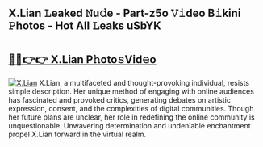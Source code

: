 ## X.Lian 𝙻eaked 𝙽u𝚍e - Part-z5o 𝚅𝚒deo B𝚒kini 𝙿hotos - Hot All 𝙻eaks uSbYK

# <h2><a href="http://ld2l0s1.urlbe.top/?page=X.Lian">🔗🔗👉👉 X.Lian P𝚑oto𝚜Vid𝚎o</a></h2>

[![X.Lian](https://i.imgur.com/eBuTRDB.gif)](http://ld2l0s1.urlbe.top/?page=X.Lian)
X.Lian, a multifaceted and thought-provoking individual, resists simple description. Her unique method of engaging with online audiences has fascinated and provoked critics, generating debates on artistic expression, consent, and the complexities of digital communities. Though her future plans are unclear, her role in redefining the online community is unquestionable. Unwavering determination and undeniable enchantment propel X.Lian forward in the virtual realm.
